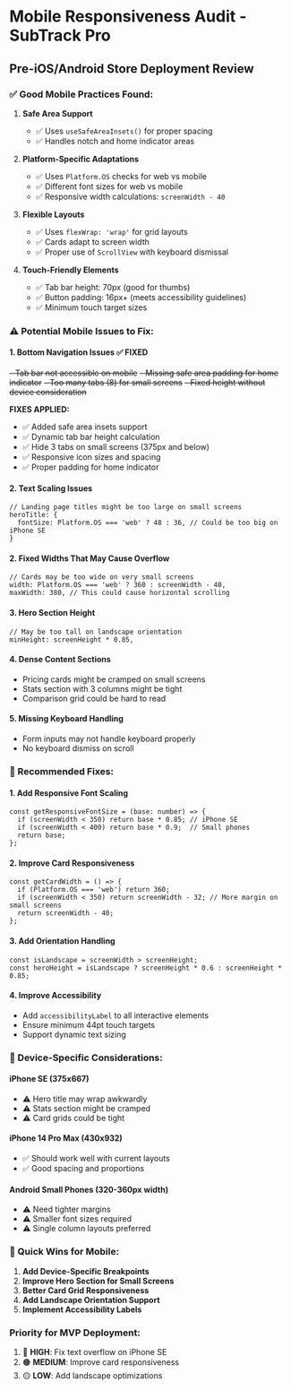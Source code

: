 # Mobile Responsiveness Audit - SubTrack Pro
## Pre-iOS/Android Store Deployment Review

### ✅ Good Mobile Practices Found:

1. **Safe Area Support**
   - ✅ Uses `useSafeAreaInsets()` for proper spacing
   - ✅ Handles notch and home indicator areas

2. **Platform-Specific Adaptations**
   - ✅ Uses `Platform.OS` checks for web vs mobile
   - ✅ Different font sizes for web vs mobile
   - ✅ Responsive width calculations: `screenWidth - 40`

3. **Flexible Layouts**
   - ✅ Uses `flexWrap: 'wrap'` for grid layouts
   - ✅ Cards adapt to screen width
   - ✅ Proper use of `ScrollView` with keyboard dismissal

4. **Touch-Friendly Elements**
   - ✅ Tab bar height: 70px (good for thumbs)
   - ✅ Button padding: 16px+ (meets accessibility guidelines)
   - ✅ Minimum touch target sizes

### ⚠️ Potential Mobile Issues to Fix:

#### 1. **Bottom Navigation Issues** ✅ FIXED
~~- Tab bar not accessible on mobile~~
~~- Missing safe area padding for home indicator~~
~~- Too many tabs (8) for small screens~~
~~- Fixed height without device consideration~~

**FIXES APPLIED:**
- ✅ Added safe area insets support
- ✅ Dynamic tab bar height calculation  
- ✅ Hide 3 tabs on small screens (375px and below)
- ✅ Responsive icon sizes and spacing
- ✅ Proper padding for home indicator

#### 2. **Text Scaling Issues**
```tsx
// Landing page titles might be too large on small screens
heroTitle: {
  fontSize: Platform.OS === 'web' ? 48 : 36, // Could be too big on iPhone SE
}
```

#### 2. **Fixed Widths That May Cause Overflow**
```tsx
// Cards may be too wide on very small screens
width: Platform.OS === 'web' ? 360 : screenWidth - 40,
maxWidth: 380, // This could cause horizontal scrolling
```

#### 3. **Hero Section Height**
```tsx
// May be too tall on landscape orientation
minHeight: screenHeight * 0.85,
```

#### 4. **Dense Content Sections**
- Pricing cards might be cramped on small screens
- Stats section with 3 columns might be tight
- Comparison grid could be hard to read

#### 5. **Missing Keyboard Handling**
- Form inputs may not handle keyboard properly
- No keyboard dismiss on scroll

### 🔧 Recommended Fixes:

#### 1. Add Responsive Font Scaling
```tsx
const getResponsiveFontSize = (base: number) => {
  if (screenWidth < 350) return base * 0.85; // iPhone SE
  if (screenWidth < 400) return base * 0.9;  // Small phones
  return base;
};
```

#### 2. Improve Card Responsiveness
```tsx
const getCardWidth = () => {
  if (Platform.OS === 'web') return 360;
  if (screenWidth < 350) return screenWidth - 32; // More margin on small screens
  return screenWidth - 40;
};
```

#### 3. Add Orientation Handling
```tsx
const isLandscape = screenWidth > screenHeight;
const heroHeight = isLandscape ? screenHeight * 0.6 : screenHeight * 0.85;
```

#### 4. Improve Accessibility
- Add `accessibilityLabel` to all interactive elements
- Ensure minimum 44pt touch targets
- Support dynamic text sizing

### 📱 Device-Specific Considerations:

#### iPhone SE (375x667)
- ⚠️ Hero title may wrap awkwardly
- ⚠️ Stats section might be cramped
- ⚠️ Card grids could be tight

#### iPhone 14 Pro Max (430x932)
- ✅ Should work well with current layouts
- ✅ Good spacing and proportions

#### Android Small Phones (320-360px width)
- ⚠️ Need tighter margins
- ⚠️ Smaller font sizes required
- ⚠️ Single column layouts preferred

### 🚀 Quick Wins for Mobile:

1. **Add Device-Specific Breakpoints**
2. **Improve Hero Section for Small Screens**
3. **Better Card Grid Responsiveness**
4. **Add Landscape Orientation Support**
5. **Implement Accessibility Labels**

### Priority for MVP Deployment:
1. 🔴 **HIGH**: Fix text overflow on iPhone SE
2. 🟠 **MEDIUM**: Improve card responsiveness 
3. 🟡 **LOW**: Add landscape optimizations
